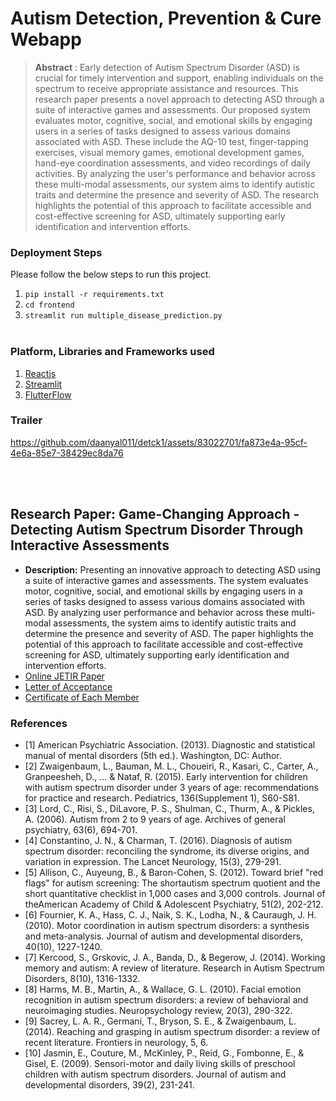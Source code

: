 # Autism Detection, Prevention & Cure Webapp

> **Abstract** : Early detection of Autism Spectrum Disorder (ASD) is crucial for timely intervention and support, enabling individuals on the spectrum to receive appropriate assistance and resources. This research paper presents a novel approach to detecting ASD through a suite of interactive games and assessments. Our proposed system evaluates motor, cognitive, social, and emotional skills by engaging users in a series of tasks designed to assess various domains associated with ASD. These include the AQ-10 test, finger-tapping exercises, visual memory games, emotional development games, hand-eye coordination assessments, and video recordings of daily activities. By analyzing the user's performance and behavior across these multi-modal assessments, our system aims to identify autistic traits and determine the presence and severity of ASD. The research highlights the potential of this approach to facilitate accessible and cost-effective screening for ASD, ultimately supporting early identification and intervention efforts.

### Deployment Steps
Please follow the below steps to run this project.
<br>
1. `pip install -r requirements.txt`<br>
2. `cd frontend`<br>
3. `streamlit run multiple_disease_prediction.py`<br><br>

### Platform, Libraries and Frameworks used
1. [Reactjs](https://react.dev/)
2. [Streamlit](https://docs.streamlit.io/library/get-started)
3. [FlutterFlow](https://flutterflow.io/)


### Trailer
https://github.com/daanyal011/detck1/assets/83022701/fa873e4a-95cf-4e6a-85e7-38429ec8da76



<br></br>

## Research Paper: Game-Changing Approach - Detecting Autism Spectrum Disorder Through Interactive Assessments
- **Description:** Presenting an innovative approach to detecting ASD using a suite of interactive games and assessments. The system evaluates motor, cognitive, social, and emotional skills by engaging users in a series of tasks designed to assess various domains associated with ASD. By analyzing user performance and behavior across these multi-modal assessments, the system aims to identify autistic traits and determine the presence and severity of ASD. The paper highlights the potential of this approach to facilitate accessible and cost-effective screening for ASD, ultimately supporting early identification and intervention efforts.
- [Online JETIR Paper](https://www.jetir.org/view?paper=JETIR2404266)
- [Letter of Acceptance](https://drive.google.com/file/d/1uF79a3gNUo3LC6k9XYSULScTZEpGOHuc/view?usp=sharing)
- [Certificate of Each Member](https://drive.google.com/file/d/1uKJUO_q7y2QkHfp3KpJ-d11Hzavapol-/view?usp=drive_link)


### References
- [1] American Psychiatric Association. (2013). Diagnostic and statistical manual of mental disorders (5th ed.). Washington, DC: Author.
- [2] Zwaigenbaum, L., Bauman, M. L., Choueiri, R., Kasari, C., Carter, A., Granpeesheh, D., ... & Nataf, R. (2015). Early intervention for children with autism spectrum disorder under 3 years of age: recommendations for practice and research. Pediatrics, 136(Supplement 1), S60-S81.
- [3] Lord, C., Risi, S., DiLavore, P. S., Shulman, C., Thurm, A., & Pickles, A. (2006). Autism from 2 to 9 years of age. Archives of general psychiatry, 63(6), 694-701.
- [4] Constantino, J. N., & Charman, T. (2016). Diagnosis of autism spectrum disorder: reconciling the syndrome, its diverse origins, and variation in expression. The Lancet Neurology, 15(3), 279-291.
- [5] Allison, C., Auyeung, B., & Baron-Cohen, S. (2012). Toward brief "red flags" for autism screening: The shortautism spectrum quotient and the short quantitative checklist in 1,000 cases and 3,000 controls. Journal of theAmerican Academy of Child & Adolescent Psychiatry, 51(2), 202-212.
- [6] Fournier, K. A., Hass, C. J., Naik, S. K., Lodha, N., & Cauraugh, J. H. (2010). Motor coordination in autism spectrum disorders: a synthesis and meta-analysis. Journal of autism and developmental disorders, 40(10), 1227-1240.
- [7] Kercood, S., Grskovic, J. A., Banda, D., & Begerow, J. (2014). Working memory and autism: A review of literature. Research in Autism Spectrum Disorders, 8(10), 1316-1332.
- [8] Harms, M. B., Martin, A., & Wallace, G. L. (2010). Facial emotion recognition in autism spectrum disorders: a review of behavioral and neuroimaging studies. Neuropsychology review, 20(3), 290-322.
- [9] Sacrey, L. A. R., Germani, T., Bryson, S. E., & Zwaigenbaum, L. (2014). Reaching and grasping in autism spectrum disorder: a review of recent literature. Frontiers in neurology, 5, 6.
- [10] Jasmin, E., Couture, M., McKinley, P., Reid, G., Fombonne, E., & Gisel, E. (2009). Sensori-motor and daily living skills of preschool children with autism spectrum disorders. Journal of autism and developmental disorders, 39(2), 231-241.
